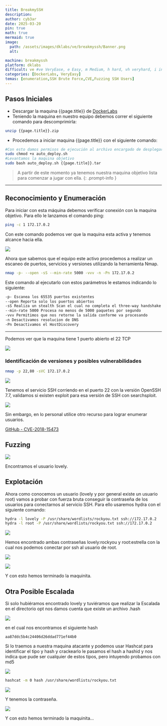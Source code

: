 ```yaml
---
title: BreakmySSH
description:
author: cyb3ar
date: 2025-03-20
pin: true
math: true
mermaid: true
image:
  path: /assets/images/dklabs/ve/breakmyssh/Banner.png
  alt: 

machine: breakmyssh
platform: dklabs
difficult: ve #ve VeryEase, e Easy, m Medium, h hard, vh veryhard, i insane
categories: [DockerLabs, VeryEasy]
temas: [enumeration,SSH Brute Force,CVE,Fuzzing SSH Users]
---
```


## Pasos Iniciales

- Descargar la maquina {{page.title}} de [DockerLabs](https://dockerlabs.es/)
- Teniendo la maquina en nuestro equipo debemos correr el siguiente comando para descomprimirla:

```bash
unzip {{page.title}}.zip
```

- Procedemos a iniciar maquina {{page.title}} con el siguiente comando:

```bash
#Con esto damos permisos de ejecución al archivo encargado de desplegarnos la máquina.
sudo chmod +x auto_deploy.sh
#Levantamos la maquina objetivo
sudo bash auto_deploy.sh {{page.title}}.tar
```

<!-- markdownlint-capture -->
<!-- markdownlint-disable -->

> A partir de este momento ya tenemos nuestra maquina objetivo lista para comenzar a jugar con ella.
{: .prompt-info }

<!-- markdownlint-restore -->

----------------------------------------------------------------------------

## Reconocimiento y Enumeración

Para iniciar con esta máquina debemos verificar conexión con la maquina objetivo. Para ello le lanzamos el comando ping:

```bash
ping -c 1 172.17.0.2
```

Con este comando podemos ver que la maquina esta activa y tenemos alcance hacia ella. 

![](/assets/images/{{page.platform}}/{{page.difficult}}/{{page.machine}}/Ping.png)

Ahora que sabemos que el equipo este activo procedemos a realizar un escaneo de puertos, servicios y versiones utilizando la herramienta Nmap.

```bash
nmap -p- --open -sS --min-rate 5000 -vvv -n -Pn 172.17.0.2
```

Este comando al ejecutarlo con estos parámetros le estamos indicando lo siguiente:

```bash
-p- Escanea los 65535 puertos existentes
--open Reporta solo los puertos abiertos
-sS Realiza un stealth Scan el cual no completa el three-way handshake (SYN / SYN-ACK / RST)
--min-rate 5000 Procesa no menos de 5000 paquetes por segundo
-vvv Permitimos que nos retorne la salida conforme va procesando
-n Desactivamos resolucion de DNS
-Pn Desactivamos el HostDiscovery
```

---------------------------------------------------------------------------------

Podemos ver que la maquina tiene 1 puerto abierto el 22 TCP

![](/assets/images/{{page.platform}}/{{page.difficult}}/{{page.machine}}/Nmap1.png)

### Identificación de versiones y posibles vulnerabilidades

```bash
nmap -p 22,80 -sVC 172.17.0.2
```

![](/assets/images/{{page.platform}}/{{page.difficult}}/{{page.machine}}/Nmap2.png)

Tenemos el servicio SSH corriendo en el puerto 22 con la versión OpenSSH 7.7, validamos si existen exploit para esa versión de SSH con searchsploit.

![](/assets/images/{{page.platform}}/{{page.difficult}}/{{page.machine}}/Searchsploit.png)

Sin embargo, en lo personal utilice otro recurso para lograr enumerar usuarios.

[GitHub - CVE-2018-15473](https://github.com/Sait-Nuri/CVE-2018-15473)

## Fuzzing

![](/assets/images/{{page.platform}}/{{page.difficult}}/{{page.machine}}/Fuzzing.png)

Encontramos el usuario lovely.

## Explotación 

Ahora como conocemos un usuario (lovely y por general existe un usuario root) vamos a probar con fuerza bruta conseguir la contraseña de los usuarios para conectarnos al servicio SSH. Para ello usaremos hydra con el siguiente comando:

```bash
hydra -l lovely -P /usr/share/wordlists/rockyou.txt ssh://172.17.0.2
hydra -l root -P /usr/share/wordlists/rockyou.txt ssh://172.17.0.2
```

![](/assets/images/{{page.platform}}/{{page.difficult}}/{{page.machine}}/hydra1.png)

Hemos encontrado ambas contraseñas lovely:rockyou y root:estrella con la cual nos podemos conectar por ssh al usuario de root.

![](/assets/images/{{page.platform}}/{{page.difficult}}/{{page.machine}}/Lovely.png)

![](/assets/images/{{page.platform}}/{{page.difficult}}/{{page.machine}}/Root.png)

Y con esto hemos terminado la maquinita.

## Otra Posible Escalada

Si solo hubiéramos encontrado lovely y tuviéramos que realizar la Escalada en el directorio opt nos damos cuenta que existe un archivo .hash

![](/assets/images/{{page.platform}}/{{page.difficult}}/{{page.machine}}/hash.png)

en el cual nos encontramos el siguiente hash

```text
aa87ddc5b4c24406d26ddad771ef44b0
```

Si lo traemos a nuestra maquina atacante y podemos usar Hashcat para identificar el tipo y hash y crackearlo
le pasamos el hash a hashid y nos indica que pude ser cualquier de estos tipos, pero intuyendo probamos con md5

![](/assets/images/{{page.platform}}/{{page.difficult}}/{{page.machine}}/Hashid.png)

```bash 
hashcat -m 0 hash /usr/share/wordlists/rockyou.txt
```

![](/assets/images/{{page.platform}}/{{page.difficult}}/{{page.machine}}/Hashcat.png)

Y tenemos la contraseña.

![](/assets/images/{{page.platform}}/{{page.difficult}}/{{page.machine}}/Cracked.png)

Y con esto hemos terminado la maquinita...